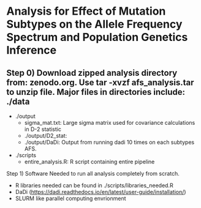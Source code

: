 # Analysis for Effect of Mutation Subtypes on the Allele Frequency Spectrum and Population Genetics Inference 

Step 0) Download zipped analysis directory from: zenodo.org. Use tar -xvzf afs_analysis.tar to unzip file. Major files in directories include: 
 ./data
  - 
- ./output
  - sigma_mat.txt: Large sigma matrix used for covariance calculations in D-2 statistic 
  - ./output/D2_stat: 
  - ./output/DaDi: Output from running dadi 10 times on each subtypes AFS.
- ./scripts 
  - entire_analysis.R: R script containing entire pipeline 

Step 1) Software Needed to run all analysis completely from scratch.  
- R libraries needed can be found in ./scripts/libraries_needed.R
- DaDi (https://dadi.readthedocs.io/en/latest/user-guide/installation/)
- SLURM like parallel computing envrionment 




